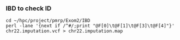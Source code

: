 ### IBD to check ID

```
cd ~/hpc/project/pmrp/Exom2/IBD
perl -lane '{next if /^#/;print "@F[0]\t@F[1]\t@F[3]\t@F[4]"}' chr22.imputation.vcf > chr22.imputation.map
```
